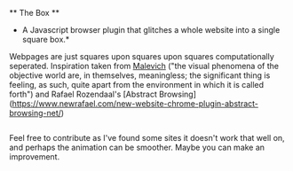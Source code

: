 ** The Box **
* A Javascript browser plugin that glitches a whole website into a single square box.*

Webpages are just squares upon squares upon squares computationally seperated.
Inspiration taken from [Malevich](https://external-content.duckduckgo.com/iu/?u=http%3A%2F%2Fwww.abc.net.au%2Freslib%2F200707%2Fr159647_582595.jpg&f=1&nofb=1) ("the visual phenomena of the objective world are, in themselves, meaningless; the significant thing is feeling, as such, quite apart from the environment in which it is called forth") and Rafael Rozendaal's [Abstract Browsing] (https://www.newrafael.com/new-website-chrome-plugin-abstract-browsing-net/)

<img href="/demo_gif.gif">

Feel free to contribute as I've found some sites it doesn't work that well on, and perhaps the animation can be smoother. Maybe you can make an improvement.